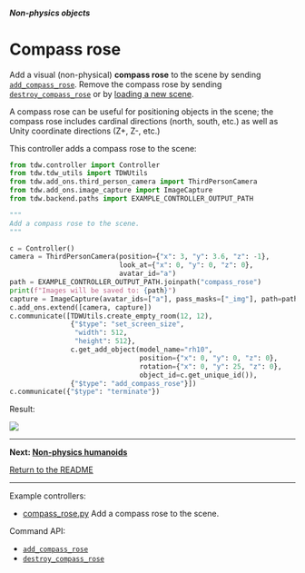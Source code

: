 ##### Non-physics objects

# Compass rose

Add a visual (non-physical) **compass rose** to the scene by sending [`add_compass_rose`](../../api/command_api.md#add_compass_rose). Remove the compass rose by sending [`destroy_compass_rose`](../../api/command_api.md#destroy_compass_rose) or by [loading a new scene](../scene_setup_high_level/reset_scene.md).

A compass rose can be useful for positioning objects in the scene; the compass rose includes cardinal directions (north, south, etc.) as well as Unity coordinate directions (Z+, Z-, etc.)

This controller adds a compass rose to the scene:

```python
from tdw.controller import Controller
from tdw.tdw_utils import TDWUtils
from tdw.add_ons.third_person_camera import ThirdPersonCamera
from tdw.add_ons.image_capture import ImageCapture
from tdw.backend.paths import EXAMPLE_CONTROLLER_OUTPUT_PATH

"""
Add a compass rose to the scene.
"""

c = Controller()
camera = ThirdPersonCamera(position={"x": 3, "y": 3.6, "z": -1},
                           look_at={"x": 0, "y": 0, "z": 0},
                           avatar_id="a")
path = EXAMPLE_CONTROLLER_OUTPUT_PATH.joinpath("compass_rose")
print(f"Images will be saved to: {path}")
capture = ImageCapture(avatar_ids=["a"], pass_masks=["_img"], path=path)
c.add_ons.extend([camera, capture])
c.communicate([TDWUtils.create_empty_room(12, 12),
               {"$type": "set_screen_size",
                "width": 512,
                "height": 512},
               c.get_add_object(model_name="rh10",
                                position={"x": 0, "y": 0, "z": 0},
                                rotation={"x": 0, "y": 25, "z": 0},
                                object_id=c.get_unique_id()),
               {"$type": "add_compass_rose"}])
c.communicate({"$type": "terminate"})
```

Result:

![](images/compass_rose.jpg)

***

**Next: [Non-physics humanoids](humanoids.md)**

[Return to the README](../../../README.md)

***

Example controllers:

- [compass_rose.py](https://github.com/threedworld-mit/tdw/blob/master/Python/example_controllers/non_physics/compass_rose.py)  Add a compass rose to the scene.

Command API:

- [`add_compass_rose`](../../api/command_api.md#add_compass_rose)
- [`destroy_compass_rose`](../../api/command_api.md#destroy_compass_rose)